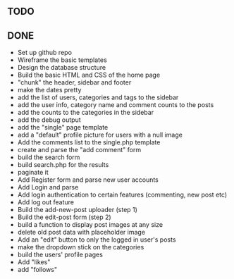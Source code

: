 TODO
----




DONE
----
* Set up github repo
* Wireframe the basic templates
* Design the database structure
* Build the basic HTML and CSS of the home page
* "chunk" the header, sidebar and footer
* make the dates pretty
* add the list of users, categories and tags to the sidebar
* add the user info, category name and comment counts to the posts
* add the counts to the categories in the sidebar
* add the debug output
* add the "single" page template
* add a "default" profile picture for users with a null image
* Add the comments list to the single.php template
* create and parse the "add comment" form
* build the search form
* build search.php for the results 
* paginate it
* Add Register form and parse new user accounts
* Add Login and parse
* Add login authentication to certain features (commenting, new post etc)
* Add log out feature
* Build the add-new-post uploader (step 1)
* Build the edit-post form (step 2)
* build a function to display post images at any size
* delete old post data with placeholder image
* Add an "edit" button to only  the logged in user's posts
* make the dropdown stick on the categories
* build the users' profile pages
* Add "likes"
* add "follows"